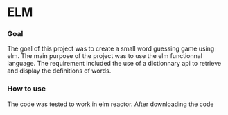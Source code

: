 # ELM
### Goal
The goal of this project was to create a small word guessing game using elm. The main purpose of the project was to use the elm functionnal language. The requirement included the use of a dictionnary api to retrieve and display the definitions of words.

### How to use
The code was tested to work in elm reactor. After downloading the code
